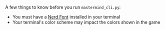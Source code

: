 A few things to know before you run `mastermind_cli.py`:
- You must have a [Nerd Font](https://www.nerdfonts.com/font-downloads) installed in your terminal
- Your terminal's color scheme may impact the colors shown in the game
